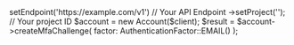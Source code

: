 <?php

use Appwrite\Client;
use Appwrite\Services\Account;
use Appwrite\Enums\AuthenticationFactor;

$client = (new Client())
    ->setEndpoint('https://example.com/v1') // Your API Endpoint
    ->setProject('<YOUR_PROJECT_ID>'); // Your project ID

$account = new Account($client);

$result = $account->createMfaChallenge(
    factor: AuthenticationFactor::EMAIL()
);
